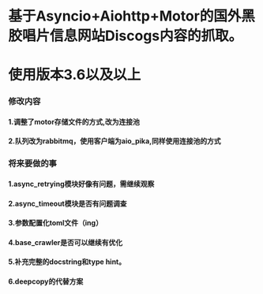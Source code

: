 
# 基于Asyncio+Aiohttp+Motor的国外黑胶唱片信息网站Discogs内容的抓取。
# 使用版本3.6以及以上

### 修改内容
#### 1.调整了motor存储文件的方式,改为连接池
#### 2.队列改为rabbitmq，使用客户端为aio_pika,同样使用连接池的方式

### 将来要做的事
#### 1.async_retrying模块好像有问题，需继续观察
#### 2.async_timeout模块是否有问题调查
#### 3.参数配置化toml文件（ing）
#### 4.base_crawler是否可以继续有优化
#### 5.补充完整的docstring和type hint。
#### 6.deepcopy的代替方案
